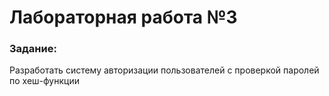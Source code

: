 Лабораторная работа №3
===========
### Задание:
Разработать систему авторизации пользователей с проверкой паролей по хеш-функции
